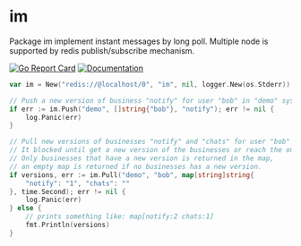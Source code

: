 # im
Package im implement instant messages by long poll.
Multiple node is supported by redis publish/subscribe mechanism.

[![Go Report Card](https://goreportcard.com/badge/github.com/lovego/im)](https://goreportcard.com/report/github.com/lovego/im)
[![Documentation](https://pkg.go.dev/badge/github.com/lovego/im)](https://pkg.go.dev/github.com/lovego/im@v0.0.1)

```go
var im = New("redis://@localhost/0", "im", nil, logger.New(os.Stderr))

// Push a new version of business "notify" for user "bob" in "demo" system.
if err := im.Push("demo", []string{"bob"}, "notify"); err != nil {
    log.Panic(err)
}

// Pull new versions of businesses "notify" and "chats" for user "bob" in "demo" system.
// It blocked until get a new version of the businesses or reach the one second timeout.
// Only businesses that have a new version is returned in the map,
// an empty map is returned if no businesses has a new version.
if versions, err := im.Pull("demo", "bob", map[string]string{
    "notify": "1", "chats": ""
}, time.Second); err != nil {
    log.Panic(err)
} else {
    // prints something like: map[notify:2 chats:1]
    fmt.Println(versions)
}
```

